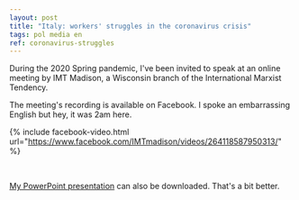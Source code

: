 ```yaml
---
layout: post
title: "Italy: workers' struggles in the coronavirus crisis"
tags: pol media en
ref: coronavirus-struggles
---
```

During the 2020 Spring pandemic, I've been invited to speak at an online meeting by IMT Madison, a Wisconsin branch of the International Marxist Tendency.

The meeting's recording is available on Facebook. I spoke an embarrassing English but hey, it was 2am here.

{% include facebook-video.html url="https://www.facebook.com/IMTmadison/videos/264118587950313/" %}

<br>

[My PowerPoint presentation](/files/Italy%20-%20workers'%20struggles%20in%20the%20coronavirus%20crisis.pptx) can also be downloaded. That's a bit better.